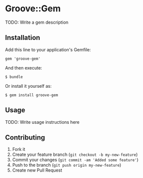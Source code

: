 # Groove::Gem

TODO: Write a gem description

## Installation

Add this line to your application's Gemfile:

    gem 'groove-gem'

And then execute:

    $ bundle

Or install it yourself as:

    $ gem install groove-gem

## Usage

TODO: Write usage instructions here

## Contributing

1. Fork it
2. Create your feature branch (`git checkout -b my-new-feature`)
3. Commit your changes (`git commit -am 'Added some feature'`)
4. Push to the branch (`git push origin my-new-feature`)
5. Create new Pull Request
